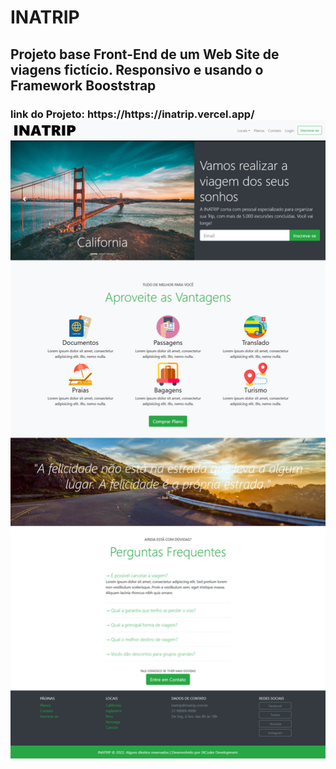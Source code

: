 # INATRIP
<h2> Projeto base Front-End de um Web Site de viagens fictício. Responsivo e usando o Framework Booststrap</h2>
<h3>link do Projeto: https://https://inatrip.vercel.app/
<img src="https://github.com/luizjxcoder/INATRIP/blob/master/img/prints/pag1.png">


